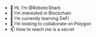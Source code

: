 - 👋 Hi, I’m @RoboticShark
- 👀 I’m interested in Blockchain
- 🌱 I’m currently learning DeFi
- 💞️ I’m looking to collaborate on Polygon
- 📫 How to reach me is a secret

<!---
RoboticShark/RoboticShark is a ✨ special ✨ repository because its `README.md` (this file) appears on your GitHub profile.
You can click the Preview link to take a look at your changes.
--->
